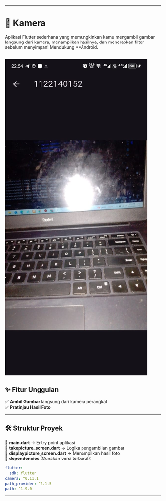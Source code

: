 

---

# 📸 Kamera

Aplikasi Flutter sederhana yang memungkinkan kamu mengambil gambar langsung dari kamera, menampilkan hasilnya, dan menerapkan filter sebelum menyimpan! Mendukung **Android.

![Gambar Lain](https://github.com/japra302/kamerahabib/blob/main/kamera.png)
---

## ✨ Fitur Unggulan  
✅ **Ambil Gambar** langsung dari kamera perangkat  
✅ **Pratinjau Hasil Foto**  

---

## 🛠 Struktur Proyek  
📌 **main.dart** → Entry point aplikasi  
📌 **takepicture_screen.dart** → Logika pengambilan gambar  
📌 **displaypicture_screen.dart** → Menampilkan hasil foto  
📌 **dependencies** (Gunakan versi terbaru!):  
```yaml
flutter:
  sdk: flutter
camera: ^0.11.1
path_provider: ^2.1.5
path: ^1.9.0
```

---
